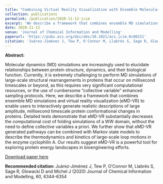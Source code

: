 ```yaml
---
title: "Combining Virtual Reality Visualization with Ensemble Molecular Dynamics to Study Complex Protein Conformational Changes"
collection: publications
permalink: /publication/2020-11-12-jcim
excerpt: 'We describe a framework that combines ensemble MD simulations and virtual reality visualization (eMD-VR) to enable users to interactively generate realistic descriptions of large amplitude, millisecond timescale protein conformational changes in proteins.'
date: 2020-11-12
venue: 'Journal of Chemical Information and Modelling'
paperurl: 'https://pubs.acs.org/doi/abs/10.1021/acs.jcim.0c00221'
citation: 'Juárez-Jiménez J, Tew P, O′Connor M, Llabrés S, Sage R, Glowacki D and Michel J (2020) Journal of Chemical Information and Modelling, 60, 6344-6354.'
---
```


**Abstract:**

Molecular dynamics (MD) simulations are increasingly used to elucidate relationships between protein structure, dynamics, and their biological function. Currently, it is extremely challenging to perform MD simulations of large-scale structural rearrangements in proteins that occur on millisecond timescales or beyond, as this requires very significant computational resources, or the use of cumbersome “collective variable” enhanced sampling protocols. Here, we describe a framework that combines ensemble MD simulations and virtual reality visualization (eMD-VR) to enable users to interactively generate realistic descriptions of large amplitude, millisecond timescale protein conformational changes in proteins. Detailed tests demonstrate that eMD-VR substantially decreases the computational cost of folding simulations of a WW domain, without the need to define collective variables a priori. We further show that eMD-VR generated pathways can be combined with Markov state models to describe the thermodynamics and kinetics of large-scale loop motions in the enzyme cyclophilin A. Our results suggest eMD-VR is a powerful tool for exploring protein energy landscapes in bioengineering efforts.

[Download paper here](https://pubs.acs.org/doi/abs/10.1021/acs.jcim.0c00221)

**Recommended citation:** Juárez-Jiménez J, Tew P, O′Connor M, Llabrés S, Sage R, Glowacki D and Michel J (2020) Journal of Chemical Information and Modelling, 60, 6344-6354
